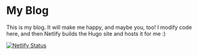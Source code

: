 # My Blog

This is my blog. It will make me happy, and maybe you, too! I modify code here, and then Netlify builds the Hugo site and hosts it for me :)

[![Netlify Status](https://api.netlify.com/api/v1/badges/1b3652a8-18f7-4baa-8224-c46f79330cfe/deploy-status)](https://app.netlify.com/sites/elastic-bohr-7376a4/deploys)
